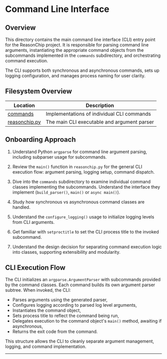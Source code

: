 # Command Line Interface

## Overview

This directory contains the main command line interface (CLI) entry
point for the ReasonChip project. It is responsible for parsing
command line arguments, instantiating the appropriate command objects
from the subcommands implemented in the `commands` subdirectory, and
orchestrating command execution.

The CLI supports both synchronous and asynchronous commands, sets up
logging configuration, and manages process naming for user clarity.

## Filesystem Overview

| Location           | Description                                  |
| ------------------ | -------------------------------------------- |
| [commands](./commands/)  | Implementations of individual CLI commands |
| [reasonchip.py](./reasonchip.py) | The main CLI executable and argument parser  |

## Onboarding Approach

1. Understand Python `argparse` for command line argument
   parsing, including subparser usage for subcommands.

2. Review the `main()` function in `reasonchip.py` for the general
   CLI execution flow: argument parsing, logging setup, command
   dispatch.

3. Dive into the `commands` subdirectory to examine individual command
   classes implementing the subcommands. Understand the interface
   they implement (`build_parser()`, `main()` or `async main()`).

4. Study how synchronous vs asynchronous command classes are handled.

5. Understand the `configure_logging()` usage to initialize logging
   levels from CLI arguments.

6. Get familiar with `setproctitle` to set the CLI process title to the
   invoked subcommand.

7. Understand the design decision for separating command execution
   logic into classes, supporting extensibility and modularity.

## CLI Execution Flow

The CLI initializes an `argparse.ArgumentParser` with subcommands
provided by the command classes. Each command builds its own
argument parser subtree. When invoked, the CLI:

- Parses arguments using the generated parser,
- Configures logging according to parsed log level arguments,
- Instantiates the command object,
- Sets process title to reflect the command being run,
- Delegates execution to the command object's `main()` method,
  awaiting if asynchronous,
- Returns the exit code from the command.

This structure allows the CLI to cleanly separate argument management,
logging, and command implementation.

---